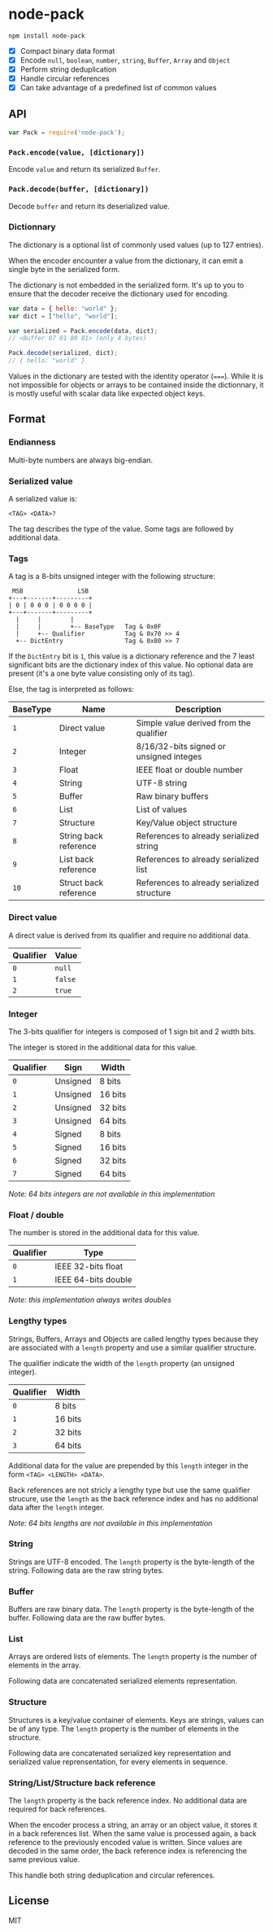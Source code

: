 node-pack
=========

```
npm install node-pack
```

- [x] Compact binary data format
- [x] Encode `null`, `boolean`, `number`, `string`, `Buffer`, `Array` and `Object`
- [x] Perform string deduplication
- [x] Handle circular references
- [x] Can take advantage of a predefined list of common values

## API

```js
var Pack = require('node-pack');
```

### `Pack.encode(value, [dictionary])`

Encode `value` and return its serialized `Buffer`.

### `Pack.decode(buffer, [dictionary])`

Decode `buffer` and return its deserialized value.

### Dictionnary

The dictionary is a optional list of commonly used values (up to 127 entries).

When the encoder encounter a value from the dictionary, it can emit a single byte in the serialized form.

The dictionary is not embedded in the serialized form. It's up to you to ensure that the decoder receive the dictionary used for encoding.

```js
var data = { hello: "world" };
var dict = ["hello", "world"];

var serialized = Pack.encode(data, dict);
// <Buffer 07 01 80 81> (only 4 bytes)

Pack.decode(serialized, dict);
// { hello: "world" }
```

Values in the dictionary are tested with the identity operator (`===`). While it is not impossible for objects or arrays to be contained inside the dictionnary, it is mostly useful with scalar data like expected object keys.

## Format

### Endianness

Multi-byte numbers are always big-endian.

### Serialized value

A serialized value is:

```
<TAG> <DATA>?
```

The tag describes the type of the value. Some tags are followed by additional data.

### Tags

A tag is a 8-bits unsigned integer with the following structure:

```
 MSB               LSB
+---+-------+---------+
| 0 | 0 0 0 | 0 0 0 0 |
+---+-------+---------+
  |     |        |
  |     |        +-- BaseType   Tag & 0x0F
  |     +-- Qualifier           Tag & 0x70 >> 4
  +-- DictEntry                 Tag & 0x80 >> 7
```

If the `DictEntry` bit is `1`, this value is a dictionary reference and the 7 least significant bits are the dictionary index of this value. No optional data are present (it's a one byte value consisting only of its tag).

Else, the tag is interpreted as follows:

| BaseType | Name                  | Description                                |
|----------|-----------------------|--------------------------------------------|
| `1`      | Direct value          | Simple value derived from the qualifier    |
| `2`      | Integer               | 8/16/32-bits signed or unsigned integes    |
| `3`      | Float                 | IEEE float or double number                |
| `4`      | String                | UTF-8 string                               |
| `5`      | Buffer                | Raw binary buffers                         |
| `6`      | List                  | List of values                             |
| `7`      | Structure             | Key/Value object structure                 |
| `8`      | String back reference | References to already serialized string    |
| `9`      | List back reference   | References to already serialized list      |
| `10`     | Struct back reference | References to already serialized structure |

### Direct value

A direct value is derived from its qualifier and require no additional data.

| Qualifier | Value   |
|-----------|---------|
| `0`       | `null`  |
| `1`       | `false` |
| `2`       | `true`  |

### Integer

The 3-bits qualifier for integers is composed of 1 sign bit and 2 width bits.

The integer is stored in the additional data for this value.

| Qualifier | Sign     | Width   |
|-----------|----------|---------|
| `0`       | Unsigned | 8 bits  |
| `1`       | Unsigned | 16 bits |
| `2`       | Unsigned | 32 bits |
| `3`       | Unsigned | 64 bits |
| `4`       | Signed   | 8 bits  |
| `5`       | Signed   | 16 bits |
| `6`       | Signed   | 32 bits |
| `7`       | Signed   | 64 bits |

*Note: 64 bits integers are not available in this implementation*

### Float / double

The number is stored in the additional data for this value.

| Qualifier | Type                |
|-----------|---------------------|
| `0`       | IEEE 32-bits float  |
| `1`       | IEEE 64-bits double |

*Note: this implementation always writes doubles*

### Lengthy types

Strings, Buffers, Arrays and Objects are called lengthy types because they are associated with a `length` property and use a similar qualifier structure.

The qualifier indicate the width of the `length` property (an unsigned integer).

| Qualifier | Width   |
|-----------|---------|
| `0`       | 8 bits  |
| `1`       | 16 bits |
| `2`       | 32 bits |
| `3`       | 64 bits |

Additional data for the value are prepended by this `length` integer in the form `<TAG> <LENGTH> <DATA>`.

Back references are not stricly a lengthy type but use the same qualifier strucure, use the `length` as the back reference index and has no additional data after the `length` integer.

*Note: 64 bits lengths are not available in this implementation*

### String

Strings are UTF-8 encoded. The `length` property is the byte-length of the string. Following data are the raw string bytes.

### Buffer

Buffers are raw binary data. The `length` property is the byte-length of the buffer. Following data are the raw buffer bytes.

### List

Arrays are ordered lists of elements. The `length` property is the number of elements in the array.

Following data are concatenated serialized elements representation.

### Structure

Structures is a key/value container of elements. Keys are strings, values can be of any type. The `length` property is the number of elements in the structure.

Following data are concatenated serialized key representation and serialized value reprensentation, for every elements in sequence.

### String/List/Structure back reference

The `length` property is the back reference index. No additional data are required for back references.

When the encoder process a string, an array or an object value, it stores it in a back references list. When the same value is processed again, a back reference to the previously encoded value is written. Since values are decoded in the same order, the back reference index is referencing the same previous value.

This handle both string deduplication and circular references.

## License

MIT